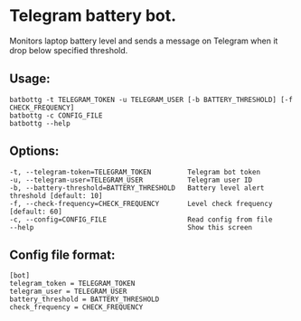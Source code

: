 # Telegram battery bot.

Monitors laptop battery level and sends a message on Telegram when it drop below specified threshold.

## Usage:

    batbottg -t TELEGRAM_TOKEN -u TELEGRAM_USER [-b BATTERY_THRESHOLD] [-f CHECK_FREQUENCY]
    batbottg -c CONFIG_FILE
    batbottg --help

## Options:

    -t, --telegram-token=TELEGRAM_TOKEN         Telegram bot token
    -u, --telegram-user=TELEGRAM_USER           Telegram user ID
    -b, --battery-threshold=BATTERY_THRESHOLD   Battery level alert threshold [default: 10]
    -f, --check-frequency=CHECK_FREQUENCY       Level check frequency [default: 60]
    -c, --config=CONFIG_FILE                    Read config from file
    --help                                      Show this screen

## Config file format:

    [bot]
    telegram_token = TELEGRAM_TOKEN
    telegram_user = TELEGRAM_USER
    battery_threshold = BATTERY_THRESHOLD
    check_frequency = CHECK_FREQUENCY

